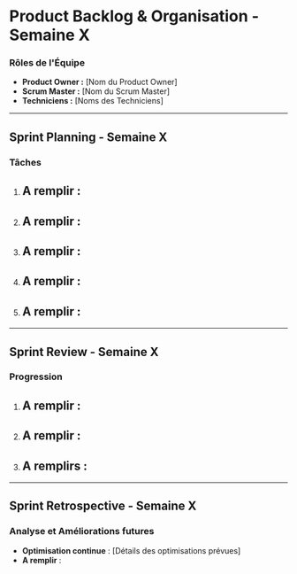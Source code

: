 # **Product Backlog & Organisation - Semaine X**

### **Rôles de l'Équipe**
- **Product Owner :** [Nom du Product Owner]
- **Scrum Master :** [Nom du Scrum Master]
- **Techniciens :** [Noms des Techniciens]

---

## **Sprint Planning - Semaine X**

### **Tâches**
1. **A remplir** :
   -

2. **A remplir** :
   -

3. **A remplir** :
   -

4. **A remplir** :
   -

5. **A remplir** :
   -   

---

## **Sprint Review - Semaine X**

### **Progression**
1. **A remplir** :
   - 

2. **A remplir** :
   - 

3. **A remplirs** :
   - 

---

## **Sprint Retrospective - Semaine X**

### **Analyse et Améliorations futures**
- **Optimisation continue** : [Détails des optimisations prévues]
- **A remplir** : 
